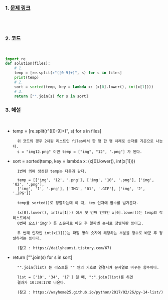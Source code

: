 
### 1. [문제 링크](https://programmers.co.kr/learn/courses/30/lessons/17686)

<br><br>

### 2. 코드 
<br>

```py
import re
def solution(files):
    # 1.
    temp = [re.split(r"([0-9]+)", s) for s in files]
    print(temp)
    # 2.
    sort = sorted(temp, key = lambda x: (x[0].lower(), int(x[1])))
    # 3.
    return ["".join(s) for s in sort]
```

### 3. 해설

<br>
  
* temp = [re.split(r"([0-9]+)", s) for s in files]
    
        위 코드의 경우 2차원 리스트인 files에서 한 행 한 행 차례로 숫자를 기준으로 나눈다. 
        s = "img12.png" 이면 temp = ["img", "12", ".png"] 가 된다. 
    
    
* sort = sorted(temp, key = lambda x: (x[0].lower(), int(x[1])))
    
        1번에 의해 생성된 temp는 다음과 같다.
    
        temp = [['img', '12', '.png'], ['img', '10', '.png'], ['img', '02', '.png'], 
        ['img', '1', '.png'], ['IMG', '01', '.GIF'], ['img', '2', '.JPG']]
    
        temp를 sorted()로 정렬하는데 이 때, key 인자에 함수를 넘겨준다. 
    
        (x[0].lower(), int(x[1])) 에서 첫 번째 인자인 x[0].lower()는 temp의 각 리스트에서 
        0번째 요소('img') 를 소문자로 바꾼 후 알파벳 순서로 정렬하란 뜻이고, 
    
        두 번째 인자인 int(x[1]))는 파일 명의 숫자에 해당하는 부분을 정수로 바꾼 후 정렬하라는 뜻이다.
    
        (참고 : https://dailyheumsi.tistory.com/67)
    
    
* return ["".join(s) for s in sort]
    
        "".join(list) 는 리스트를 "" 안의 기호로 연결시켜 문자열로 바꾸는 함수이다. 
    
        list = ['10', '34', '17'] 일 때, ":".join(list)를 하면
        결과가 10:34:17로 나온다. 
    
        (참고 : https://wayhome25.github.io/python/2017/02/26/py-14-list/)
    
